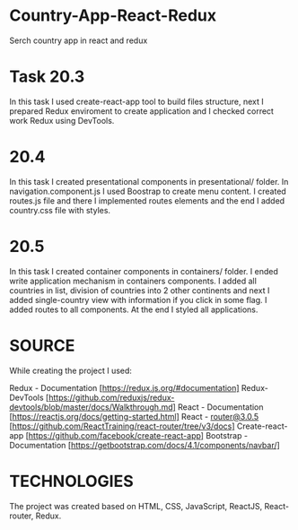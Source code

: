 # Country-App-React-Redux

Serch country app in react and redux

# Task 20.3

In this task I used create-react-app tool to build files structure, next I prepared Redux enviroment to create application and I checked correct work Redux using DevTools.

# 20.4

In this task I created presentational components in presentational/ folder. In navigation.component.js I used Boostrap to create menu content. I created routes.js file and there I implemented routes elements and the end I added country.css file with styles.

# 20.5

In this task I created container components in containers/ folder. I ended write application mechanism in containers components. I added all countries in list, division of countries into 2 other continents and next I added single-country view with information if you click in some flag. I added routes to all components. At the end I styled all applications.


# SOURCE

While creating the project I used:

Redux - Documentation [https://redux.js.org/#documentation]
Redux- DevTools [https://github.com/reduxjs/redux-devtools/blob/master/docs/Walkthrough.md]
React - Documentation [https://reactjs.org/docs/getting-started.html]
React - router@3.0.5 [https://github.com/ReactTraining/react-router/tree/v3/docs]
Create-react-app [https://github.com/facebook/create-react-app]
Bootstrap - Documentation [https://getbootstrap.com/docs/4.1/components/navbar/]

# TECHNOLOGIES

The project was created based on HTML, CSS, JavaScript, ReactJS, React-router, Redux.
